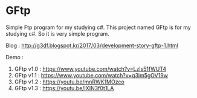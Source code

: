 # GFtp
Simple Ftp program for my studying c#.
This project named GFtp is for my studying c#. So it is very simple program.


Blog : http://g3df.blogspot.kr/2017/03/development-story-gftp-1.html

Demo :

 1. GFtp v1.0 : https://www.youtube.com/watch?v=Lzls51fWUT4
 2. GFtp v1.1 : https://www.youtube.com/watch?v=q3im5gOV19w
 3. GFtp v1.2 : https://youtu.be/mnRWK1MOzco
 4. GFtp v1.3 : https://youtu.be/IXIN3f0t1LA
